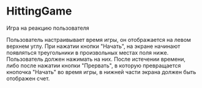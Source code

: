 # HittingGame
Игра на реакцию пользователя

Пользователь настраивывает время игры, он отображается на левом верхнем углу.
При нажатии кнопки "Начать", на экране начинают появляться треугольники в произвольных местах поля ниже.
Пользователь должен нажимать на них. После истечении времени, либо после нажатии кнопки "Прервать", в которую превращается кнопочка "Начать" во время игры, в нижней части экрана должен быть отображен счет.
